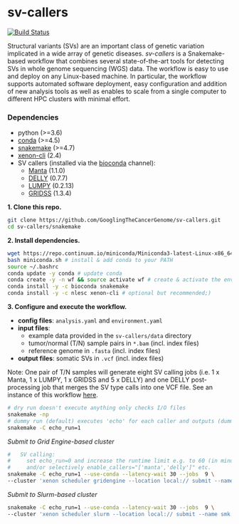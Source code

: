 # sv-callers

[![Build Status](https://travis-ci.org/GooglingTheCancerGenome/sv-callers.svg?branch=master)](https://travis-ci.org/GooglingTheCancerGenome/sv-callers)

Structural variants (SVs) are an important class of genetic variation implicated in a wide array of genetic diseases. _sv-callers_ is a Snakemake-based workflow that combines several state-of-the-art tools for detecting SVs in whole genome sequencing (WGS) data. The workflow is easy to use and deploy on any Linux-based machine. In particular, the workflow supports automated software deployment, easy configuration and addition of new analysis tools as well as enables to scale from a single computer to different HPC clusters with minimal effort.

### Dependencies

- python (>=3.6)
- [conda](https://conda.io/) (>=4.5)
- [snakemake](https://snakemake.readthedocs.io/) (>=4.7)
- [xenon-cli](https://github.com/NLeSC/xenon-cli) (2.4)
- SV callers (installed via the [bioconda](https://bioconda.github.io/) channel):
  - [Manta](https://github.com/Illumina/manta) (1.1.0)
  - [DELLY](https://github.com/dellytools/delly) (0.7.7)
  - [LUMPY](https://github.com/arq5x/lumpy-sv) (0.2.13)
  - [GRIDSS](https://github.com/PapenfussLab/gridss) (1.3.4)

**1. Clone this repo.**

```bash
git clone https://github.com/GooglingTheCancerGenome/sv-callers.git
cd sv-callers/snakemake
```

**2. Install dependencies.**

```bash
wget https://repo.continuum.io/miniconda/Miniconda3-latest-Linux-x86_64.sh -O miniconda.sh # python 3
bash miniconda.sh # install & add conda to your PATH
source ~/.bashrc
conda update -y conda # update conda
conda create -y -n wf && source activate wf # create & activate the environment
conda install -y -c bioconda snakemake
conda install -y -c nlesc xenon-cli # optional but recommended;)
```

**3. Configure and execute the workflow.**

- **config files**: `analysis.yaml` and `environment.yaml` 
- **input files**:
  - example data provided in the `sv-callers/data` directory
  - tumor/normal (T/N) sample pairs in `*.bam` (incl. index files)
  - reference genome in `.fasta` (incl. index files)
- **output files**: somatic SVs in `.vcf` (incl. index files)

Note: One pair of T/N samples will generate eight SV calling jobs (i.e. 1 x Manta, 1 x LUMPY, 1 x GRIDSS and 5 x DELLY) and one DELLY post-processing job that merges the SV type calls into one VCF file. See an instance of this workflow [here](https://github.com/GooglingTheCancerGenome/sv-callers/blob/master/doc/sv_calling_workflow.png).

```bash
# dry run doesn't execute anything only checks I/O files
snakemake -np
# dummy run (default) executes 'echo' for each caller and outputs (dummy) *.vcf files
snakemake -C echo_run=1

```

_Submit to Grid Engine-based cluster_

```bash
#   SV calling:
#     set echo_run=0 and increase the runtime limit e.g. to 60 (in minutes)
#     and/or selectively enable_callers="['manta','delly']" etc.
snakemake -C echo_run=1 --use-conda --latency-wait 30 --jobs  9 \
--cluster 'xenon scheduler gridengine --location local:// submit --name smk.{rule} --inherit-env --option parallel.environment=threaded --option parallel.slots={threads} --max-run-time 1 --max-memory {resources.mem_mb} --working-directory . --stderr stderr-\\\$JOB_ID.log --stdout stdout-\\\$JOB_ID.log' &>smk.log&
```

_Submit to Slurm-based cluster_

```bash
snakemake -C echo_run=1 --use-conda --latency-wait 30 --jobs  9 \
--cluster 'xenon scheduler slurm --location local:// submit --name smk.{rule} --inherit-env --procs-per-node {threads} --start-single-process --max-run-time 1 --max-memory {resources.mem_mb} --working-directory . --stderr stderr-%j.log --stdout stdout-%j.log' &>smk.log&
```
